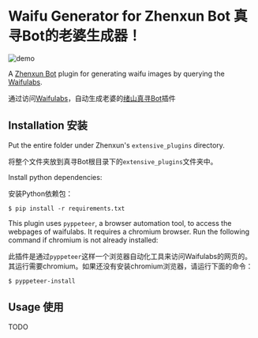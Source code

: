 # Waifu Generator for Zhenxun Bot 真寻Bot的老婆生成器！

![demo](https://imgur.com/ajBhGje.gif)

A [Zhenxun Bot](https://github.com/HibiKier/zhenxun_bot) plugin for generating waifu images by querying the [Waifulabs](https://www.waifulabs.com). 

通过访问[Waifulabs](https://www.waifulabs.com)，自动生成老婆的[绪山真寻Bot]((https://github.com/HibiKier/zhenxun_bot))插件

## Installation 安装

Put the entire folder under Zhenxun's `extensive_plugins` directory.

将整个文件夹放到真寻Bot根目录下的`extensive_plugins`文件夹中。

Install python dependencies:

安装Python依赖包：

```shell
$ pip install -r requirements.txt
```

This plugin uses `pyppeteer`, a browser automation tool, to access the webpages of waifulabs. It requires a chromium 
browser. Run the following command if chromium is not already installed:

此插件是通过`pyppeteer`这样一个浏览器自动化工具来访问Waifulabs的网页的。其运行需要chromium。如果还没有安装chromium浏览器，请运行下面的命令：

```shell
$ pyppeteer-install
```

## Usage 使用

TODO
